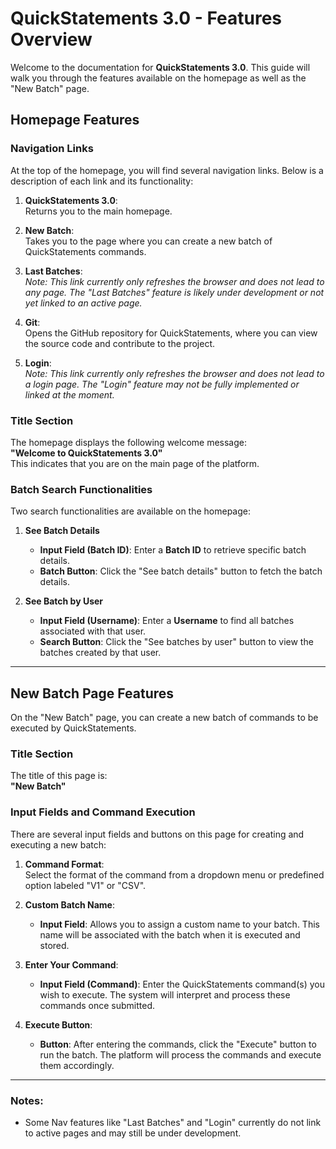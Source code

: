 # QuickStatements 3.0 - Features Overview

Welcome to the documentation for **QuickStatements 3.0**. This guide will walk you through the features available on the homepage as well as the "New Batch" page.

## Homepage Features

### Navigation Links

At the top of the homepage, you will find several navigation links. Below is a description of each link and its functionality:

1. **QuickStatements 3.0**:  
   Returns you to the main homepage.

2. **New Batch**:  
   Takes you to the page where you can create a new batch of QuickStatements commands.

3. **Last Batches**:  
   _Note: This link currently only refreshes the browser and does not lead to any page. The "Last Batches" feature is likely under development or not yet linked to an active page._

4. **Git**:  
   Opens the GitHub repository for QuickStatements, where you can view the source code and contribute to the project.

5. **Login**:  
   _Note: This link currently only refreshes the browser and does not lead to a login page. The "Login" feature may not be fully implemented or linked at the moment._

### Title Section

The homepage displays the following welcome message:  
**"Welcome to QuickStatements 3.0"**  
This indicates that you are on the main page of the platform.

### Batch Search Functionalities

Two search functionalities are available on the homepage:

1. **See Batch Details**  
   - **Input Field (Batch ID)**: Enter a **Batch ID** to retrieve specific batch details.
   - **Batch Button**: Click the "See batch details" button to fetch the batch details.

2. **See Batch by User**  
   - **Input Field (Username)**: Enter a **Username** to find all batches associated with that user.
   - **Search Button**: Click the "See batches by user" button to view the batches created by that user.

---

## New Batch Page Features

On the "New Batch" page, you can create a new batch of commands to be executed by QuickStatements.

### Title Section

The title of this page is:  
**"New Batch"**

### Input Fields and Command Execution

There are several input fields and buttons on this page for creating and executing a new batch:

1. **Command Format**:  
   Select the format of the command from a dropdown menu or predefined option labeled "V1" or "CSV".

2. **Custom Batch Name**:  
   - **Input Field**: Allows you to assign a custom name to your batch. This name will be associated with the batch when it is executed and stored.

3. **Enter Your Command**:  
   - **Input Field (Command)**: Enter the QuickStatements command(s) you wish to execute. The system will interpret and process these commands once submitted.

4. **Execute Button**:  
   - **Button**: After entering the commands, click the "Execute" button to run the batch. The platform will process the commands and execute them accordingly.

---

### Notes:
- Some Nav features like "Last Batches" and "Login" currently do not link to active pages and may still be under development.

